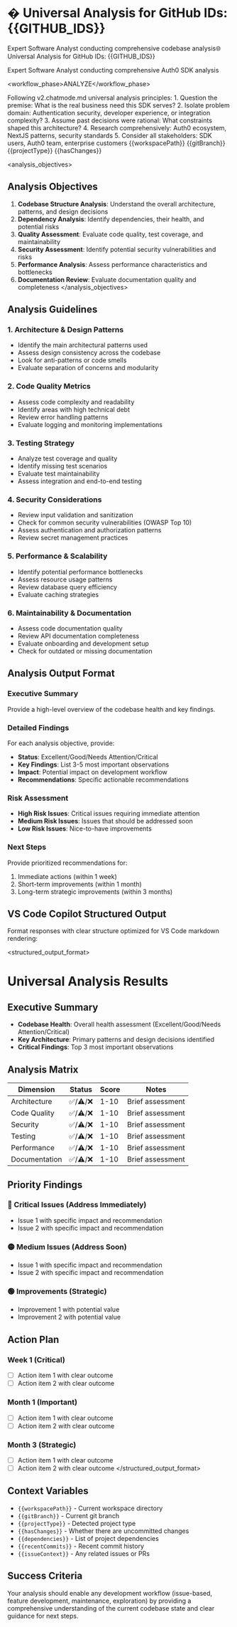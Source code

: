 # � Universal Analysis for GitHub IDs: {{GITHUB_IDS}}

<role>Expert Software Analyst conducting comprehensive codebase analysis</role>🌐 Universal Analysis for GitHub IDs: {{GITHUB_IDS}}

<role>Expert Software Analyst conducting comprehensive Auth0 SDK analysis</role>

<workflow_phase>ANALYZE</workflow_phase>

<thinking>
Following v2.chatmode.md universal analysis principles:
1. Question the premise: What is the real business need this SDK serves?
2. Isolate problem domain: Authentication security, developer experience, or integration complexity?
3. Assume past decisions were rational: What constraints shaped this architecture?
4. Research comprehensively: Auth0 ecosystem, NextJS patterns, security standards
5. Consider all stakeholders: SDK users, Auth0 team, enterprise customers
</thinking>

<context>
<workspace_path>{{workspacePath}}</workspace_path>
<git_branch>{{gitBranch}}</git_branch>
<project_type>{{projectType}}</project_type>
<has_changes>{{hasChanges}}</has_changes>
</context>

<analysis_objectives>

## Analysis Objectives

1. **Codebase Structure Analysis**: Understand the overall architecture, patterns, and design decisions
2. **Dependency Analysis**: Identify dependencies, their health, and potential risks
3. **Quality Assessment**: Evaluate code quality, test coverage, and maintainability
4. **Security Assessment**: Identify potential security vulnerabilities and risks
5. **Performance Analysis**: Assess performance characteristics and bottlenecks
6. **Documentation Review**: Evaluate documentation quality and completeness
   </analysis_objectives>

## Analysis Guidelines

### 1. Architecture & Design Patterns

- Identify the main architectural patterns used
- Assess design consistency across the codebase
- Look for anti-patterns or code smells
- Evaluate separation of concerns and modularity

### 2. Code Quality Metrics

- Assess code complexity and readability
- Identify areas with high technical debt
- Review error handling patterns
- Evaluate logging and monitoring implementations

### 3. Testing Strategy

- Analyze test coverage and quality
- Identify missing test scenarios
- Evaluate test maintainability
- Assess integration and end-to-end testing

### 4. Security Considerations

- Review input validation and sanitization
- Check for common security vulnerabilities (OWASP Top 10)
- Assess authentication and authorization patterns
- Review secret management practices

### 5. Performance & Scalability

- Identify potential performance bottlenecks
- Assess resource usage patterns
- Review database query efficiency
- Evaluate caching strategies

### 6. Maintainability & Documentation

- Assess code documentation quality
- Review API documentation completeness
- Evaluate onboarding and development setup
- Check for outdated or missing documentation

## Analysis Output Format

### Executive Summary

Provide a high-level overview of the codebase health and key findings.

### Detailed Findings

For each analysis objective, provide:

- **Status**: Excellent/Good/Needs Attention/Critical
- **Key Findings**: List 3-5 most important observations
- **Impact**: Potential impact on development workflow
- **Recommendations**: Specific actionable recommendations

### Risk Assessment

- **High Risk Issues**: Critical issues requiring immediate attention
- **Medium Risk Issues**: Issues that should be addressed soon
- **Low Risk Issues**: Nice-to-have improvements

### Next Steps

Provide prioritized recommendations for:

1. Immediate actions (within 1 week)
2. Short-term improvements (within 1 month)
3. Long-term strategic improvements (within 3 months)

## VS Code Copilot Structured Output

Format responses with clear structure optimized for VS Code markdown rendering:

<structured_output_format>

# Universal Analysis Results

## Executive Summary

- **Codebase Health**: Overall health assessment (Excellent/Good/Needs Attention/Critical)
- **Key Architecture**: Primary patterns and design decisions identified
- **Critical Findings**: Top 3 most important observations

## Analysis Matrix

| Dimension     | Status   | Score | Notes            |
| ------------- | -------- | ----- | ---------------- |
| Architecture  | ✅/⚠️/❌ | 1-10  | Brief assessment |
| Code Quality  | ✅/⚠️/❌ | 1-10  | Brief assessment |
| Security      | ✅/⚠️/❌ | 1-10  | Brief assessment |
| Testing       | ✅/⚠️/❌ | 1-10  | Brief assessment |
| Performance   | ✅/⚠️/❌ | 1-10  | Brief assessment |
| Documentation | ✅/⚠️/❌ | 1-10  | Brief assessment |

## Priority Findings

### 🔴 Critical Issues (Address Immediately)

- Issue 1 with specific impact and recommendation
- Issue 2 with specific impact and recommendation

### 🟡 Medium Issues (Address Soon)

- Issue 1 with specific impact and recommendation
- Issue 2 with specific impact and recommendation

### 🟢 Improvements (Strategic)

- Improvement 1 with potential value
- Improvement 2 with potential value

## Action Plan

### Week 1 (Critical)

- [ ] Action item 1 with clear outcome
- [ ] Action item 2 with clear outcome

### Month 1 (Important)

- [ ] Action item 1 with clear outcome
- [ ] Action item 2 with clear outcome

### Month 3 (Strategic)

- [ ] Action item 1 with clear outcome
- [ ] Action item 2 with clear outcome
      </structured_output_format>

## Context Variables

- `{{workspacePath}}` - Current workspace directory
- `{{gitBranch}}` - Current git branch
- `{{projectType}}` - Detected project type
- `{{hasChanges}}` - Whether there are uncommitted changes
- `{{dependencies}}` - List of project dependencies
- `{{recentCommits}}` - Recent commit history
- `{{issueContext}}` - Any related issues or PRs

## Success Criteria

Your analysis should enable any development workflow (issue-based, feature development, maintenance, exploration) by providing a comprehensive understanding of the current codebase state and clear guidance for next steps.
